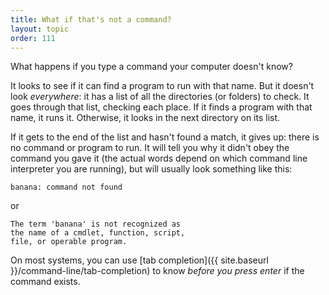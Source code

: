 ```yaml
---
title: What if that's not a command?
layout: topic
order: 111
---
```


What happens if you type a command your computer doesn't know?

It looks to see if it can find a program to run with that name. But it doesn't
look _everywhere_: it has a list of all the directories (or folders) to check.
It goes through that list, checking each place. If it finds a program with that
name, it runs it. Otherwise, it looks in the next directory on its list.

If it gets to the end of the list and hasn't found a match, it gives up: there
is no command or program to run. It will tell you why it didn't obey the
command you gave it (the actual words depend on which command line interpreter
you are running), but will usually look something like this:

    banana: command not found
    
or

    The term 'banana' is not recognized as
    the name of a cmdlet, function, script,
    file, or operable program.

On most systems, you can use
[tab completion]({{ site.baseurl }}/command-line/tab-completion)
to know _before you press enter_
if the command exists.

